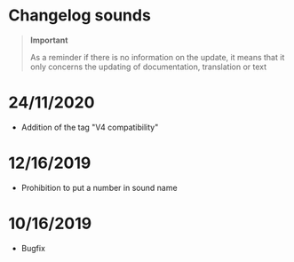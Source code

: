 # Changelog sounds

>**Important**
>
>As a reminder if there is no information on the update, it means that it only concerns the updating of documentation, translation or text

# 24/11/2020

- Addition of the tag "V4 compatibility"

# 12/16/2019

- Prohibition to put a number in sound name

# 10/16/2019

- Bugfix
